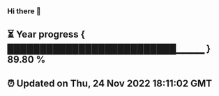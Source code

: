 ### Hi there 👋
⏳ Year progress { ██████████████████████████▁▁▁▁ } 89.80 %
---
⏰ Updated on Thu, 24 Nov 2022 18:11:02 GMT
---

